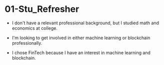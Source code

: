 # 01-Stu_Refresher

* I don't have a relevant professional background, but I studied math and economics at college.

* I'm looking to get involved in either machine learning or blockchain professionally.

* I chose FinTech because I have an interest in machine learning and blockchain.